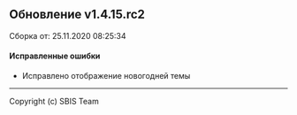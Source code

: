 ## Обновление v1.4.15.rc2

Сборка от: 25.11.2020 08:25:34

#### Исправленные ошибки

* Исправлено отображение новогодней темы

---

Copyright (c) SBIS Team